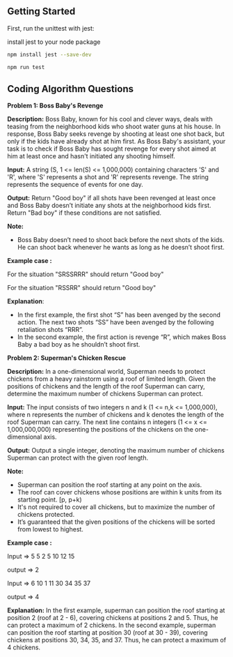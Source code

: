 ## Getting Started


First, run the unittest with jest:

install jest to your node package
```bash
npm install jest --save-dev
```

```bash
npm run test
```



## Coding Algorithm Questions

**Problem 1: Boss Baby's Revenge**

**Description:**
Boss Baby, known for his cool and clever ways, deals with teasing from the neighborhood kids who shoot
water guns at his house. In response, Boss Baby seeks revenge by shooting at least one shot back, but only
if the kids have already shot at him first. As Boss Baby's assistant, your task is to check if Boss Baby has
sought revenge for every shot aimed at him at least once and hasn't initiated any shooting himself.

**Input:**
A string (S, 1 <= len(S) <= 1,000,000) containing characters 'S' and 'R', where 'S' represents a shot and 'R'
represents revenge. The string represents the sequence of events for one day.

**Output:**
Return "Good boy" if all shots have been revenged at least once and Boss Baby doesn’t initiate any shots at
the neighborhood kids first. Return "Bad boy" if these conditions are not satisfied.

**Note:**
- Boss Baby doesn’t need to shoot back before the next shots of the kids. He can shoot back whenever
he wants as long as he doesn’t shoot first.

**Example case :** 

For the situation "SRSSRRR" should return "Good boy"

For the situation "RSSRR" should return "Good boy"

**Explanation**:
- In the first example, the first shot “S” has been avenged by the second action. The next two shots “SS” have
been avenged by the following retaliation shots “RRR”.
- In the second example, the first action is revenge “R”, which makes Boss Baby a bad boy as he shouldn’t
shoot first.


**Problem 2: Superman's Chicken Rescue**

**Description:**
In a one-dimensional world, Superman needs to protect chickens from a heavy rainstorm using a roof of limited
length. Given the positions of chickens and the length of the roof Superman can carry, determine the maximum
number of chickens Superman can protect.

**Input:**
The input consists of two integers n and k (1 <= n,k <= 1,000,000), where n represents the number of chickens
and k denotes the length of the roof Superman can carry. The next line contains n integers (1 <= x <=
1,000,000,000) representing the positions of the chickens on the one-dimensional axis.

**Output:**
Output a single integer, denoting the maximum number of chickens Superman can protect with the given roof
length.

**Note:**
- Superman can position the roof starting at any point on the axis.
- The roof can cover chickens whose positions are within k units from its starting point. [p, p+k)
- It's not required to cover all chickens, but to maximize the number of chickens protected.
- It’s guaranteed that the given positions of the chickens will be sorted from lowest to highest.


**Example case :** 

Input => 5 5
2 5 10 12 15

output => 2

Input => 6 10
1 11 30 34 35 37

output => 4

**Explanation:**
In the first example, superman can position the roof starting at position 2 (roof at 2 - 6), covering chickens at
positions 2 and 5. Thus, he can protect a maximum of 2 chickens.
In the second example, superman can position the roof starting at position 30 (roof at 30 - 39), covering
chickens at positions 30, 34, 35, and 37. Thus, he can protect a maximum of 4 chickens.




  
